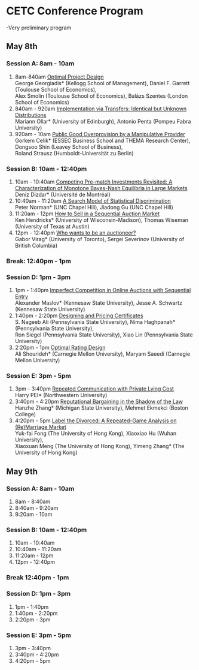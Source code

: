 # CETC Conference Program
-Very preliminary program

## May 8th

### Session A: 8am - 10am
1. 8am-840am [Optimal Project Design](https://www.kellogg.northwestern.edu/faculty/georgiadis/index.html#workingpapers)  
George Georgiadis* (Kellogg School of Management), Daniel F. Garrett (Toulouse School of Economics),  
 Alex Smolin (Toulouse School of Economics), Balázs Szentes (London School of Economics)
1. 840am - 920am 	[Implementation via Transfers: Identical but Unknown Distributions](https://sites.google.com/site/omariann/)  
Mariann Ollar* (University of Edinburgh), Antonio Penta (Pompeu Fabra University)
1. 920am - 10am [Public Good Overprovision by a Manipulative Provider](https://sites.google.com/site/gorkemcelikswebsite/)  
Gorkem Celik* (ESSEC Business School and THEMA Research Center), Dongsoo Shin (Leavey School of Business),  
 Roland Strausz (Humboldt-Universität zu Berlin)

### Session B: 10am - 12:40pm
1. 10am - 10:40am [Competing Pre-match Investments Revisited: A Characterization of Monotone Bayes-Nash Equilibria in Large Markets]( 	https://sites.google.com/site/dizdardeniz/)  
 	Deniz Dizdar* (Université de Montréal)
1. 10:40am - 11:20am [A Search Model of Statistical Discrimination](https://arxiv.org/abs/2004.06645)  
Peter Norman* (UNC Chapel Hill), Jiadong Gu (UNC Chapel Hill)
1. 11:20am - 12pm [How to Sell in a Sequential Auction Market](https://ssc.wisc.edu/~hendrick/#main)  
Ken Hendricks* (University of Wisconsin-Madison), Thomas Wiseman (University of Texas at Austin)
1. 12pm - 12:40pm [Who wants to be an auctioneer?](https://www.rotman.utoronto.ca/FacultyAndResearch/Faculty/FacultyBios/Virag)  
Gabor Virag* (University of Toronto), Sergei Severinov (University of British Columbia)

### Break: 12:40pm - 1pm

### Session D: 1pm - 3pm
1. 1pm - 1:40pm [Imperfect Competition in Online Auctions with Sequential Entry](	http://sites.google.com/view/alexander-maslov)  
Alexander Maslov* (Kennesaw State University), Jesse A. Schwartz (Kennesaw State University)
1. 1:40pm - 2:20pm [Designing and Pricing Certificates](http://personal.psu.edu/nuh47/)  
S. Nageeb Ali (Pennsylvania State University), Nima Haghpanah* (Pennsylvania State University),  
Ron Siegel (Pennsylvania State University), Xiao Lin (Pennsylvania State University)
1. 2:20pm - 1pm [Optimal Rating Design](http://www.shourideh.com)  
 	Ali Shourideh* (Carnegie Mellon University), Maryam Saeedi (Carnegie Mellon University)
  
  ### Session E: 3pm - 5pm
1. 3pm - 3:40pm [Repeated Communication with Private Lying Cost](https://sites.northwestern.edu/harrypei/research/)  
Harry PEI* (Northwestern University)
1. 3:40pm - 4:20pm [Reputational Bargaining in the Shadow of the Law](http://hanzhezhang.github.io/)  
Hanzhe Zhang* (Michigan State University), Mehmet Ekmekci (Boston College)
1. 4:20pm - 5pm [Label the Divorced: A Repeated-Game Analysis on (Re)Marriage Market](https://www.yimeng-zhang.com/)  
 	Yuk-fai Fong (The University of Hong Kong), Xiaoxiao Hu (Wuhan University),  
  Xiaoxuan Meng (The University of Hong Kong), Yimeng Zhang* (The University of Hong Kong)

## May 9th

  ### Session A: 8am - 10am
1. 8am - 8:40am []()
1. 8:40am - 9:20am []()
1. 9:20am - 10am []()

  ### Session B: 10am - 12:40pm
1. 10am - 10:40am []()
1. 10:40am - 11:20am []()
1. 11:20am - 12pm []()
1. 12pm - 12:40pm []()

### Break 12:40pm - 1pm

  ### Session D: 1pm - 3pm
1. 1pm - 1:40pm []()
1. 1:40pm - 2:20pm []()
1. 2:20pm - 3pm []()

  ### Session E: 3pm - 5pm
1. 3pm - 3:40pm []()
1. 3:40pm - 4:20pm []()
1. 4:20pm - 5pm []()

